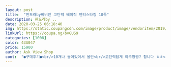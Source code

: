 ```yaml
---
layout: post 
title:  "판도라by비비안 고탄력 베이직 팬티스타킹 10족" 
description: 판도라by ..
date: 2020-03-25 06:18:40 
img: https://static.coupangcdn.com/image/product/image/vendoritem/2019/04/11/4317908515/db686615-fa76-45be-b557-2ae3b7c6dd36.jpg 
linkUrl: https://coupa.ng/bvGUS9 
categories: [1008] 
color: 43A047 
price: 15900 
author: Ask View Shop 
cont:  "●구매후기●<br/>10개나 들어있어서 올만<br/>고탄력답게 아주짱짱? 합니다 ㅎㅎ<br/>그게 더 차분해보이고 센스있어보이잖아요!!!<br/>나가지 않으면 오래 신을 듯 해여 ㅎㅎ<br/>내려간다던가 하는데 이건 잘 잡아주고<br/>다리는 좀 가늘어서 스타킹 잘 못 신으면<br/>딱 제 다리같아보이거나 조금 더 진해보이는데<br/>리뷰 사진 보고 구매한건데 색도 딱 맘에들고 좋아요<br/>발목쪽 뜨거나 금방 스타킹이<br/>스타킹 보더니 언니가 이거 좋은건데<br/>엄청 밝은 살구색이 아니라서 너무 좋아요!!!!<br/>완전 만족 키큰녀라 다리기장이 좀 타이트하긴 하지만<br/>잘 샀다고 해줬어요 ㅋㅋ언니는 살색 사용중이더라구요<br/>제가 뱃살은 출산후라 늘어져 있지만<br/>평이 좋길래 사봤어요.<br/> 벌크형을 살까하다가 그래도 브랜드있고 평 좋은걸로 구매했습니다.<br/> 개별 낱개 포장으로 되어있어요.<br/> 키가 큰편이라 벌크형이나 잘못사면 짧고 불편해서 못입는데,이건 길이가 여유있는건지 아니면 신축성이좋은건지 그런 불편함은 없었습니다.<br/> 블랙이고 비치는걸 찾았는데, 이건 생각보다 더 비쳐요.<br/> 많이비치는 편이라 이부분은 감안하고 구매하시는게좋을거같아요.<br/> 칼발이라 항상 엄지발가락에 구멍이나요.<br/> 이 스타킹도 역시 구멍이 납니다.<br/> 얇고 비치는 타입이라 어쩔수없는거같아요.<br/> 어차피 잘 구멍나시는분이시라면 이제품사서 그냥 신고 버리면 될거같아요.<br/> 너무 싼건 한번 신고 버리기도 불편합니다.<br/> 싼 가격은 아니지만 나쁘지않아요.<br/><br/>허리길이는 높게올라와서 큰 불편함은 없습니다!!!<br/>" 
---
```

